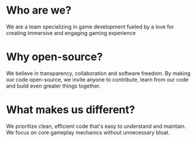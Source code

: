 # Who are we?
We are a team specializing in game development fueled by a love for
creating immersive and engaging gaming experience

# Why open-source?
We believe in transparency, collaboration and software freedom. By
making our code open-source, we invite anyone to contribute, learn
from our code and build even greater things together.

# What makes us different?
We prioritize clean, efficient code that's easy to understand and
maintain. We focus on core gameplay mechanics without unnecessary
bloat.

